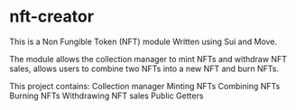 # nft-creator

This is a Non Fungible Token (NFT) module Written using Sui and Move.

The module allows the collection manager
to mint NFTs and withdraw NFT sales, allows users to combine two NFTs into a new NFT and burn
NFTs.

This project contains:
Collection manager
Minting NFTs
Combining NFTs
Burning NFTs
Withdrawing NFT sales
Public Getters
